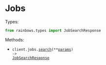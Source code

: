 # Jobs

Types:

```python
from rainbows.types import JobSearchResponse
```

Methods:

- <code title="post /jobs/search">client.jobs.<a href="./src/rainbows/resources/jobs.py">search</a>(\*\*<a href="src/rainbows/types/job_search_params.py">params</a>) -> <a href="./src/rainbows/types/job_search_response.py">JobSearchResponse</a></code>
